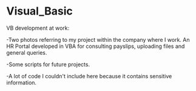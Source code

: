 # Visual_Basic

VB development at work:

-Two photos referring to my project within the company where I work. An HR Portal developed in VBA for consulting payslips, uploading files and general queries.

-Some scripts for future projects.

-A lot of code I couldn't include here because it contains sensitive information.
